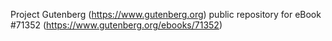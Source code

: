 Project Gutenberg (https://www.gutenberg.org) public repository
for eBook #71352 (https://www.gutenberg.org/ebooks/71352)
